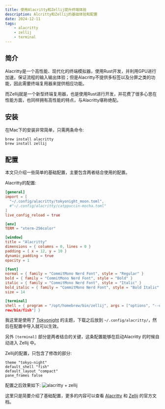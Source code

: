 ```yaml
---
title: 使用Alacritty和Zellij提升终端体验
description: Alcritty和Zellij的基础体验和配置
date: 2024-12-11
tags:
    - alacritty
    - zellij
    - terminal
---
```


## 简介
Alacritty是一个高性能、现代化的终端模拟器，使用Rust开发，并利用GPU进行加速，保证流程的输入输出体验；但是Alacritty不提供多标签以及分屏之类的功能，因此需要终端复用器来提供相应功能。

而Zellij就是一个新型终端复用器，也是使用Rust进行开发，并花费了很多心思在性能方面，也同样拥有高性能的特点，与Alacritty堪称绝配。

## 安装
在Mac下的安装非常简单，只需两条命令:
```shell
brew install alacritty
brew install zellij
```

## 配置
本文只介绍一些简单的基础配置，主要包含两者结合使用的配置。

Alacritty的配置:
```toml title="~/.config/alacritty/alacritty.toml"
[general]
import = [
  "~/.config/alacritty/tokyonight_moon.toml",
  #"~/.config/alacritty/catppuccin-mocha.toml"
]
live_config_reload = true

[env]
TERM = "xterm-256color"

[window]
title = "Alacritty"
dimensions = { columns = 0, lines = 0 }
padding = { x = 12, y = 10 }
dynamic_padding = true
opacity = 1

[font]
normal = { family = "CommitMono Nerd Font", style = "Regular" }
bold = { family = "CommitMono Nerd Font", style = "Bold" }
italic = { family = "CommitMono Nerd Font", style = "Italic" }
bold_italic = { family = "CommitMono Nerd Font", style = "Bold Italic" }
size = 14

[terminal]
shell = { program = "/opt/homebrew/bin/zellij", args = ["options", "--default-shell", "/opt/homeb
rew/bin/fish"] }
```

我这里是使用了 [Tokyonight](https://github.com/folke/tokyonight.nvim/blob/main/extras/alacritty/tokyonight_moon.toml) 的主题，下载之后放到 `~/.config/alacritty/`，然后在配置中导入就可以生效。

另外 `[terminal]` 部分是两者结合的关键，这条配置能够在启动Alacritty 的时候自动进入 Zellij 中。



Zellij的配置，只包含了修改的部分:

```kdl title="~/.config/zellij/config.kdl"
theme "tokyo-night"
default_shell "fish"
default_layout "compact"
pane_frames false
```

配置之后效果如下:
![alacritty + zellij](https://img.softkern.com/images/2024/12/2f37bae6e1e96bb7693d8d800452489b.webp)

这里只是简要介绍了基础配置，更多的内容可以查看 [Alacritty](https://alacritty.org/config-alacritty.html) 和 [Zellij](https://zellij.dev/documentation/configuration) 的官方文档。
